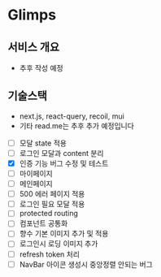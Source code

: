 # Glimps

## 서비스 개요

- 추후 작성 예정

## 기술스택

- next.js, react-query, recoil, mui
- 기타 read.me는 추후 추가 예정입니다

- [ ] 모달 state 적용
- [ ] 로그인 모달과 content 분리
- [X] 인증 기능 버그 수정 및 테스트
- [ ] 마이페이지
- [ ] 메인페이지
- [ ] 500 에러 페이지 적용
- [ ] 로그인 필요 모달 적용
- [ ] protected routing
- [ ] 컴포넌트 공통화
- [ ] 향수 기본 이미지 추가 및 적용
- [ ] 로그인시 로딩 이미지 추가
- [ ] refresh token 처리
- [ ] NavBar 아이콘 생성시 중앙정렬 안되는 버그